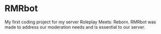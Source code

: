 # RMRbot
My first coding project for my server Roleplay Meets: Reborn. RMRbot was made to address our moderation needs and is essential to our server.

